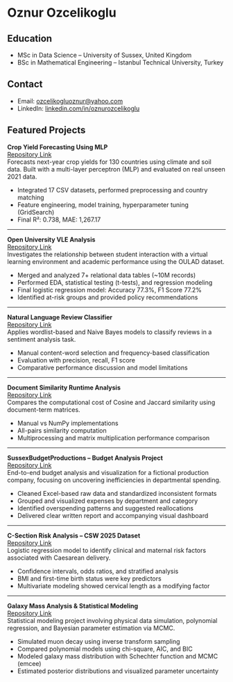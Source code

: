 # Oznur Ozcelikoglu

## Education

- MSc in Data Science – University of Sussex, United Kingdom  
- BSc in Mathematical Engineering – Istanbul Technical University, Turkey

## Contact

- Email: ozcelikogluoznur@yahoo.com  
- LinkedIn: [linkedin.com/in/oznurozcelikoglu](https://www.linkedin.com/in/oznurozcelikoglu)

## Featured Projects

**Crop Yield Forecasting Using MLP**  
[Repository Link](https://github.com/ozozcelikoglu/cropyield-forecast-mlp)  
Forecasts next-year crop yields for 130 countries using climate and soil data. Built with a multi-layer perceptron (MLP) and evaluated on real unseen 2021 data.

- Integrated 17 CSV datasets, performed preprocessing and country matching
- Feature engineering, model training, hyperparameter tuning (GridSearch)
- Final R²: 0.738, MAE: 1,267.17

---

**Open University VLE Analysis**  
[Repository Link](https://github.com/ozozcelikoglu/open-university-vle-analysis)  
Investigates the relationship between student interaction with a virtual learning environment and academic performance using the OULAD dataset.

- Merged and analyzed 7+ relational data tables (~10M records)
- Performed EDA, statistical testing (t-tests), and regression modeling
- Final logistic regression model: Accuracy 77.3%, F1 Score 77.2%
- Identified at-risk groups and provided policy recommendations

---

**Natural Language Review Classifier**  
[Repository Link](https://github.com/ozozcelikoglu/natural-language-review-classifier)  
Applies wordlist-based and Naive Bayes models to classify reviews in a sentiment analysis task.

- Manual content-word selection and frequency-based classification
- Evaluation with precision, recall, F1 score
- Comparative performance discussion and model limitations

---

**Document Similarity Runtime Analysis**  
[Repository Link](https://github.com/ozozcelikoglu/docsim-runtime-analysis)  
Compares the computational cost of Cosine and Jaccard similarity using document-term matrices.

- Manual vs NumPy implementations
- All-pairs similarity computation
- Multiprocessing and matrix multiplication performance comparison

---

**SussexBudgetProductions – Budget Analysis Project**  
[Repository Link](https://github.com/ozozcelikoglu/SussexBudgetProductions)  
End-to-end budget analysis and visualization for a fictional production company, focusing on uncovering inefficiencies in departmental spending.

- Cleaned Excel-based raw data and standardized inconsistent formats
- Grouped and visualized expenses by department and category
- Identified overspending patterns and suggested reallocations
- Delivered clear written report and accompanying visual dashboard

---

**C-Section Risk Analysis – CSW 2025 Dataset**  
[Repository Link](https://github.com/ozozcelikoglu/ozozcelikoglu-csection-risk-analysis)  
Logistic regression model to identify clinical and maternal risk factors associated with Caesarean delivery.

- Confidence intervals, odds ratios, and stratified analysis
- BMI and first-time birth status were key predictors
- Multivariate modeling showed cervical length as a modifying factor

---

**Galaxy Mass Analysis & Statistical Modeling**  
[Repository Link](https://github.com/ozozcelikoglu/galaxy-mass-analysis-montecarlo-mcmc)  
Statistical modeling project involving physical data simulation, polynomial regression, and Bayesian parameter estimation via MCMC.

- Simulated muon decay using inverse transform sampling
- Compared polynomial models using chi-square, AIC, and BIC
- Modeled galaxy mass distribution with Schechter function and MCMC (emcee)
- Estimated posterior distributions and visualized parameter uncertainty
